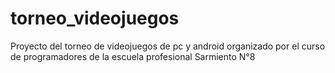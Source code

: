# torneo_videojuegos
Proyecto del torneo de videojuegos de pc y android organizado por el curso de programadores de la escuela profesional Sarmiento N°8